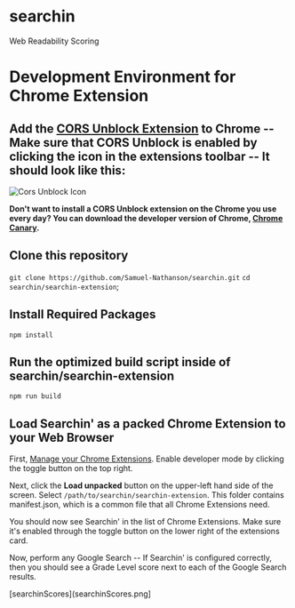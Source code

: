 # searchin
Web Readability Scoring

# Development Environment for Chrome Extension 

## Add the [CORS Unblock Extension](https://chrome.google.com/webstore/detail/cors-unblock/lfhmikememgdcahcdlaciloancbhjino?hl=en) to Chrome -- Make sure that CORS Unblock is enabled by clicking the icon in the extensions toolbar -- It should look like this:
![Cors Unblock Icon](images/corsUnblock.png)

**Don't want to install a CORS Unblock extension on the Chrome you use every day? You can download the developer version of Chrome, [Chrome Canary](https://www.google.com/intl/en/chrome/canary/?brand=KERZ#eula).**


## Clone this repository 

`git clone https://github.com/Samuel-Nathanson/searchin.git`
`cd searchin/searchin-extension`;

## Install Required Packages

`npm install`

## Run the optimized build script inside of searchin/searchin-extension
`npm run build`

## Load Searchin' as a packed Chrome Extension to your Web Browser

First, [Manage your Chrome Extensions](chrome://extensions/). Enable developer mode by clicking the toggle button on the top right. 

Next, click the **Load unpacked** button on the upper-left hand side of the screen. Select `/path/to/searchin/searchin-extension`. This folder contains manifest.json, which is a common file that all Chrome Extensions need. 

You should now see Searchin' in the list of Chrome Extensions. Make sure it's enabled through the toggle button on the lower right of the extensions card. 

Now, perform any Google Search -- If Searchin' is configured correctly, then you should see a Grade Level score next to each of the Google Search results.

[searchinScores](searchinScores.png]


